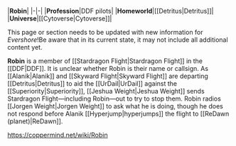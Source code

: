 |**Robin**|
|-|-|
|**Profession**|DDF pilots|
|**Homeworld**|[[Detritus\|Detritus]]|
|**Universe**|[[Cytoverse\|Cytoverse]]|

This page or section needs to be updated with new information for *Evershore*!Be aware that in its current state, it may not include all additional content yet.

**Robin** is a member of [[Stardragon Flight\|Stardragon Flight]] in the [[DDF\|DDF]]. It is unclear whether Robin is their name or callsign.
As [[Alanik\|Alanik]] and [[Skyward Flight\|Skyward Flight]] are departing [[Detritus\|Detritus]] to aid the [[UrDail\|UrDail]] against the [[Superiority\|Superiority]], [[Jeshua Weight\|Jeshua Weight]] sends Stardragon Flight—including Robin—out to try to stop them. Robin radios [[Jorgen Weight\|Jorgen Weight]] to ask what he is doing, though he does not respond before Alanik [[Hyperjump\|hyperjumps]] the flight to [[ReDawn (planet)\|ReDawn]].



https://coppermind.net/wiki/Robin